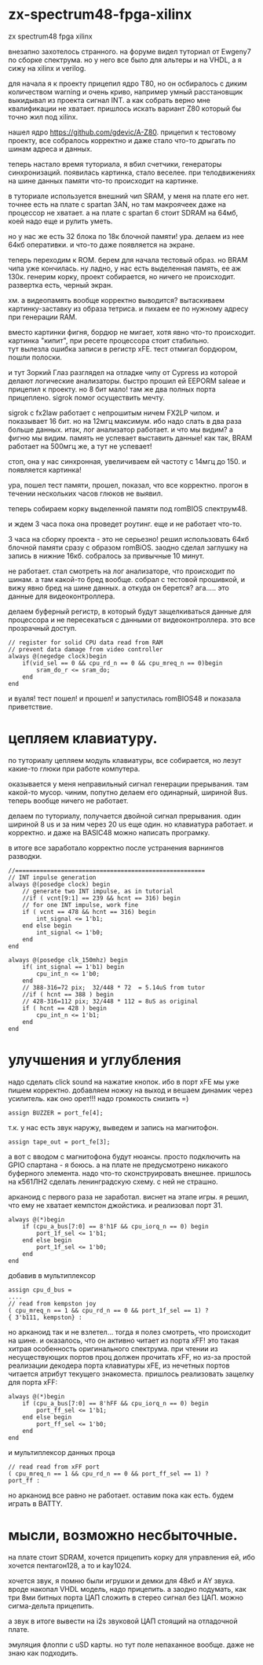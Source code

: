 # zx-spectrum48-fpga-xilinx
zx spectrum48 fpga xilinx

внезапно захотелось странного. на форуме видел туториал от Ewgeny7 по сборке спектрума. но у него все было для альтеры и на VHDL, а я сижу на xilinx и verilog.  

для начала я к проекту прицепил ядро Т80, но он осбиралось с диким количеством warning и очень криво, например умный расстановщик выкидывал из проекта сигнал INT. а как собрать верно мне квалификации не хватает. пришлось искать вариант Z80 который бы точно жил под xilinx.  

нашел ядро https://github.com/gdevic/A-Z80. прицепил к тестовому проекту, все собралось корректно и даже стало что-то дрыгать по шинам адреса и данных.  

теперь настало время туториала, я вбил счетчики, генераторы синхронизаций. появилась картинка, стало веселее. при телодвижениях на шине данных памяти что-то происходит на картинке.  

в туториале используется внешний чип SRAM, у меня на плате его нет. точнее есть на плате с spartan 3AN, но там макроячеек даже на процессор не хватает. а на плате с spartan 6 стоит SDRAM на 64мб, коей надо еще и рулить уметь.  

но у нас же есть 32 блока по 18к блочной памяти! ура. делаем из нее 64кб оперативки. и что-то даже появляется на экране.  

теперь переходим к ROM. берем для начала тестовый образ. но BRAM чипа уже кончилась. ну ладно, у нас есть выделенная память, ее аж 130к. генерим корку, проект собирается, но ничего не происходит. развертка есть, черный экран.  

хм. а видеопамять вообще корректно выводится? вытаскиваем картинку-заставку из образа тетриса. и пихаем ее по нужному адресу при генерации RAM.  

вместо картинки фигня, бордюр не мигает, хотя явно что-то происходит. картинка "кипит", при ресете процессора стоит стабильно.  
тут вылезла ошибка записи в регистр xFE. тест отмигал бордюром, пошли полоски.  

и тут Зоркий Глаз разглядел на отладке чипу от Cypress из которой делают логические анализаторы. быстро прошил ей EEPORM saleae и прицепил к проекту. но 8 бит мало! там же два полных порта прицеплено. sigrok помог осуществить мечту.  

sigrok с fx2law работает с непрошитым ничем FX2LP чипом. и показывает 16 бит. но на 12мгц максимум. ибо надо слать в два раза больше данных.
итак, лог анализатор работает. и что мы видим? а фигню мы видим. память не успевает выставить данные! как так, BRAM работает на 500мгц же, а тут не успевает!  

стоп, она у нас синхронная, увеличиваем ей частоту с 14мгц до 150. и появляется картинка!  

ура, пошел тест памяти, прошел, показал, что все корректно. прогон в течении нескольких часов глюков не выявил.  

теперь собираем корку выделенной памяти под romBIOS спектрум48.  

и ждем 3 часа пока она проведет роутинг. еще и не работает что-то.  

3 часа на сборку проекта - это не серьезно! решил использовать 64кб блочной памяти сразу с образом romBiOS. заодно сделал заглушку на запись в нижние 16кб. собралось за привычные 10 минут.  

не работает. стал смотреть на лог анализаторе, что происходит по шинам. а там какой-то бред вообще. собрал с тестовой прошивкой, и вижу явно бред на шине данных. а откуда он берется? ага..... это данные для видеоконтроллера.  

делаем буферный регистр, в который будут защелкиваться данные для процессора и не пересекаться с данными от видеоконтроллера. это все прозрачный доступ.  

    // register for solid CPU data read from RAM
    // prevent data damage from video controller
    always @(negedge clock)begin
        if(vid_sel == 0 && cpu_rd_n == 0 && cpu_mreq_n == 0)begin
            sram_do_r <= sram_do;
        end
    end  
  
и вуаля! тест пошел! и прошел! и запустилась romBIOS48 и показала приветствие.  

# цепляем клавиатуру.  

по туториалу цепляем модуль клавиатуры, все собирается, но лезут какие-то глюки при работе компутера.  

оказывается у меня неправильный сигнал генерации прерывания. там какой-то мусор. чиним, попутно делаем его одинарный, шириной 8us. теперь вообще ничего не работает.  

делаем по туториалу, получается двойной сигнал прерывания. один шириной 8 us и за ним через 20 us еще один. но клавиатура работает. и корректно. и даже на BASIC48 можно написать програмку.  

в итоге все заработало корректно после устранения варнингов разводки.  


    //======================================================
    // INT inpulse generation
    always @(posedge clock) begin
        // generate two INT impulse, as in tutorial
        //if ( vcnt[9:1] == 239 && hcnt == 316) begin
        // for one INT impulse, work fine
        if ( vcnt == 478 && hcnt == 316) begin 
            int_signal <= 1'b1;
        end else begin
            int_signal <= 1'b0;
        end
    end

    always @(posedge clk_150mhz) begin
        if( int_signal == 1'b1) begin
            cpu_int_n <= 1'b0;
        end
        // 388-316=72 pix;  32/448 * 72  = 5.14uS from tutor
        //if ( hcnt == 388 ) begin	
        // 428-316=112 pix; 32/448 * 112 = 8uS as original
        if ( hcnt == 428 ) begin
            cpu_int_n <= 1'b1;
        end
    end


# улучшения и углубления

надо сделать click sound на нажатие кнопок. ибо в порт xFE мы уже пишем корректно. добавляем ножку на выход и вешаем динамик через усилитель. как оно орет!!! надо громкость снизить =)  

    assign BUZZER = port_fe[4];

т.к. у нас есть звук наружу, выведем и запись на магнитофон.  

    assign tape_out = port_fe[3];

а вот с вводом с магнитофона будут нюансы. просто подключить на GPIO спартана - я боюсь. а на плате не предусмотрено никакого буферного элемента. надо что-то сконструировать внешнее. пришлось на к561ЛН2 сделать ленинградскую схему. с ней не страшно.  

арканоид с первого раза не заработал. виснет на этапе игры. я решил, что ему не хватает кемпстон джойстика. и реализовал порт 31.  

    always @(*)begin
        if (cpu_a_bus[7:0] == 8'h1F && cpu_iorq_n == 0) begin
            port_1f_sel <= 1'b1;
        end else begin
            port_1f_sel <= 1'b0;
        end
    end

добавив в мультиплексор  

    assign cpu_d_bus =
    ....
    // read from kempston joy
    ( cpu_mreq_n == 1 && cpu_rd_n == 0 && port_1f_sel == 1) ? 
    { 3'b111, kempston} :

но арканоид так и не взлетел... тогда я полез смотреть, что происходит на шине. и оказалось, что он активно читает из порта xFF! это такая хитрая особенность оригинального спектрума. при чтении из несуществующих портов проц должен прочитать xFF, но из-за простой реализации декодера порта клавиатуры xFE, из нечетных портов читается атрибут текущего знакоместа. пришлось реализовать защелку для порта xFF:  

    always @(*)begin
        if (cpu_a_bus[7:0] == 8'hFF && cpu_iorq_n == 0) begin
            port_ff_sel <= 1'b1;
        end else begin
            port_ff_sel <= 1'b0;
        end
    end

и мультиплексор данных проца  

    // read read from xFF port
    ( cpu_mreq_n == 1 && cpu_rd_n == 0 && port_ff_sel == 1) ? 
    port_ff :  

но арканоид все равно не работает. оставим пока как есть. будем играть в BATTY.  

	
# мысли, возможно несбыточные.

на плате стоит SDRAM, хочется прицепить корку для управления ей, ибо хочется пентагон128, а то и kay1024.  

хочется звук, я помню были игрушки и демки для 48кб и AY звука. вроде накопал VHDL модель, надо прицепить. а заодно подумать, как три 8ми битных порта ЦАП сложить в стерео сигнал без ЦАП. можно сигма-дельта прицепить.  

а звук в итоге вывести на i2s звуковой ЦАП стоящий на отладочной плате.  

эмуляция флоппи с uSD карты. но тут поле непаханное вообще. даже не знаю как подходить.  
